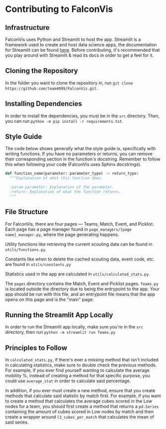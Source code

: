 # Contributing to FalconVis

## Infrastructure
FalconVis uses Python and Streamlit to host  the app. Streamlit is a framework used to create and host data science apps, the documentation for Streamlit can be found [here](https://docs.streamlit.io). Before contributing, it's recommended that you play around with Streamlit & read its docs in order to get a feel for it.

## Cloning the Repository
In the folder you want to clone the repository in, run `git clone https://github.com/team4099/FalconVis.git`.


## Installing Dependencies
In order to install the dependencies, you must be in the `src` directory. Then, you can run `python -m pip install -r requirements.txt`.


## Style Guide
The code below shows generally what the style guide is, specifically with writing functions. If you have no parameters or returns, you can remove their corresponding section in the function's docstring.
Remember to follow this when following your code (FalconVis uses Sphinx docstrings).
```py
def function_name(parameter: parameter_type) -> return_type:
  """Explanation of what this function does.

  :param parameter: Explanation of the parameter.
  :return: Explanation of what the function returns.
  """
  ```

## File Structure
For FalconVis, there are four pages — Teams, Match, Event, and Picklist. Each page has a page manager found in `page_managers/[page name]_manager.py`, where the page generating happens. 

Utility functions like retrieving the current scouting data can be found in `utils/functions.py`.

Constants like when to delete the cached scouting data, event code, etc. are found in `utils/constants.py`

Statistics used in the app are calculated in `utils/calculated_stats.py`.

The `pages` directory contains the Match, Event and Picklist pages. `Teams.py` is located outside the directory due to being the entrypoint to the app. Your app should be run with this file, and an entrypoint file means that the app opens on this page and is the "main" page:

## Running the Streamlit App Locally
In order to run the Streamlit app locally, make sure you're in the `src` directory, then run `python -m streamlit run Teams.py`

## Principles to Follow
In `calculated_stats.py`, if there's ever a missing method that isn't included in calculating statistics, make sure to double check the previous methods. For example, if you ever find yourself wanting to calculate the average mobility %, instead of creating a method for that specific purpose, you could use `average_stat` in order to calculate said percentage.

In addition, if you ever must create a new method, ensure that you create methods that calculate said statistic by match first. For example, if you want to create a method that calculates the average cubes scored in the Low nodes for a team, you should first create a method that returns a `pd.Series` containing the amount of cubes scored in Low nodes by match and then create a wrapper around `l3_cubes_per_match` that calculates the mean of said series.
